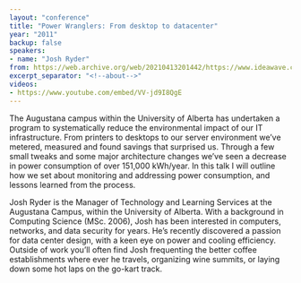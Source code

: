 ```yaml
---
layout: "conference"
title: "Power Wranglers: From desktop to datacenter"
year: "2011"
backup: false
speakers:
- name: "Josh Ryder"
from: https://web.archive.org/web/20210413201442/https://www.ideawave.ca/2011-conference/power-wranglers-from-desktop-to-datacenter
excerpt_separator: "<!--about-->"
videos:
- https://www.youtube.com/embed/VV-jd9I8QgE
---
```


The Augustana campus within the University of Alberta has undertaken a program
to systematically reduce the environmental impact of our IT infrastructure.
From printers to desktops to our server environment we’ve metered, measured
and found savings that surprised us. Through a few small tweaks and some major
architecture changes we’ve seen a decrease in power consumption of over
151,000 kWh/year. In this talk I will outline how we set about monitoring and
addressing power consumption, and lessons learned from the process.

<!--about-->

Josh Ryder is the Manager of Technology and Learning Services at the
Augustana Campus, within the University of Alberta. With a background in
Computing Science (MSc. 2006), Josh has been interested in computers,
networks, and data security for years. He’s recently discovered a passion for
data center design, with a keen eye on power and cooling efficiency. Outside
of work you’ll often find Josh frequenting the better coffee establishments
where ever he travels, organizing wine summits, or laying down some hot laps
on the go-kart track.
